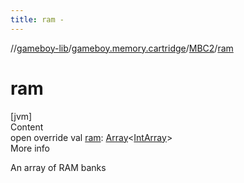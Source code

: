 ```yaml
---
title: ram -
---
```

//[gameboy-lib](../../index.md)/[gameboy.memory.cartridge](../index.md)/[MBC2](index.md)/[ram](ram.md)



# ram  
[jvm]  
Content  
open override val [ram](ram.md): [Array](https://kotlinlang.org/api/latest/jvm/stdlib/kotlin/-array/index.html)<[IntArray](https://kotlinlang.org/api/latest/jvm/stdlib/kotlin/-int-array/index.html)>  
More info  


An array of RAM banks

  



